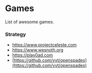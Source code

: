 
# Games

List of awesome games.

### Strategy

* https://www.projectceleste.com
* https://www.wesnoth.org
* https://play0ad.com
* [https://github.com/yvt/openspades](https://github.com/yvt/openspades)

<!--stackedit_data:
eyJoaXN0b3J5IjpbLTE2OTc1Njk1NzBdfQ==
-->
